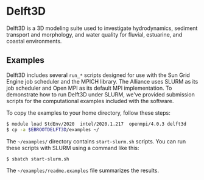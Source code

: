 # Delft3D

Delft3D is a 3D modeling suite used to investigate hydrodynamics, sediment transport and morphology, and water quality for fluvial, estuarine, and coastal environments.

## Examples

Delft3D includes several `run_*` scripts designed for use with the Sun Grid Engine job scheduler and the MPICH library.  The Alliance uses SLURM as its job scheduler and Open MPI as its default MPI implementation.  To demonstrate how to run Delft3D under SLURM, we've provided submission scripts for the computational examples included with the software.

To copy the examples to your home directory, follow these steps:

```bash
$ module load StdEnv/2020  intel/2020.1.217  openmpi/4.0.3 delft3d
$ cp -a $EBROOTDELFT3D/examples ~/
```

The `~/examples/` directory contains `start-slurm.sh` scripts. You can run these scripts with SLURM using a command like this:

```bash
$ sbatch start-slurm.sh
```

The `~/examples/readme.examples` file summarizes the results.

